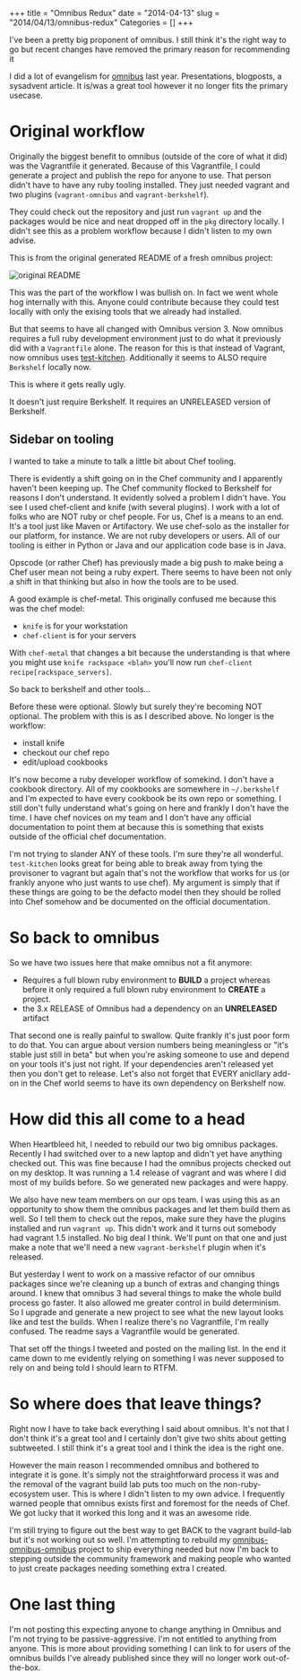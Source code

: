 +++
title = "Omnibus Redux"
date = "2014-04-13"
slug = "2014/04/13/omnibus-redux"
Categories = []
+++

I've been a pretty big proponent of omnibus. I still think it's the right way to go but recent changes have removed the primary reason for recommending it
<!-- more -->

I did a lot of evangelism for [omnibus](https://github.com/opscode/omnibus-ruby) last year. Presentations, blogposts, a sysadvent article. It is/was a great tool however it no longer fits the primary usecase.

# Original workflow
Originally the biggest benefit to omnibus (outside of the core of what it did) was the Vagrantfile it generated. Because of this Vagrantfile, I could generate a project and publish the repo for anyone to use. That person didn't have to have any ruby tooling installed. They just needed vagrant and two plugins (`vagrant-omnibus` and `vagrant-berkshelf`).

They could check out the repository and just run `vagrant up` and the packages would be nice and neat dropped off in the `pkg` directory locally. I didn't see this as a problem workflow because I didn't listen to my own advise.

This is from the original generated README of a fresh omnibus project:

![original README](http://s3itch.lusis.org/1wzxjV.png)

This was the part of the workflow I was bullish on. In fact we went whole hog internally with this. Anyone could contribute because they could test locally with only the exising tools that we already had installed.

But that seems to have all changed with Omnibus version 3. Now omnibus requires a full ruby development environment just to do what it previously did with a `Vagrantfile` alone.
The reason for this is that instead of Vagrant, now omnibus uses [test-kitchen](https://github.com/test-kitchen/test-kitchen). Additionally it seems to ALSO require `Berkshelf` locally now.

This is where it gets really ugly.

It doesn't just require Berkshelf. It requires an UNRELEASED version of Berkshelf.

## Sidebar on tooling
I wanted to take a minute to talk a little bit about Chef tooling.

There is evidently a shift going on in the Chef community and I apparently haven't been keeping up. The Chef community flocked to Berkshelf for reasons I don't understand. It evidently solved a problem I didn't have. You see I used chef-client and knife (with several plugins). I work with a lot of folks who are NOT ruby or chef people. For us, Chef is a means to an end. It's a tool just like Maven or Artifactory. We use chef-solo as the installer for our platform, for instance. We are not ruby developers or users. All of our tooling is either in Python or Java and our application code base is in Java.

Opscode (or rather Chef) has previously made a big push to make being a Chef user mean not being a ruby expert. There seems to have been not only a shift in that thinking but also in how the tools are to be used.

A good example is chef-metal. This originally confused me because this was the chef model:

- `knife` is for your workstation
- `chef-client` is for your servers

With `chef-metal` that changes a bit because the understanding is that where you might use `knife rackspace <blah>` you'll now run `chef-client recipe[rackspace_servers]`.

So back to berkshelf and other tools...

Before these were optional. Slowly but surely they're becoming NOT optional. The problem with this is as I described above. No longer is the workflow:

- install knife
- checkout our chef repo
- edit/upload cookbooks

It's now become a ruby developer workflow of somekind. I don't have a cookbook directory. All of my cookbooks are somewhere in `~/.berkshelf` and I'm expected to have every cookbook be its own repo or something. I still don't fully understand what's going on here and frankly I don't have the time. I have chef novices on my team and I don't have any official documentation to point them at because this is something that exists outside of the official chef documentation.

I'm not trying to slander ANY of these tools. I'm sure they're all wonderful. `test-kitchen` looks great for being able to break away from tying the provisoner to vagrant but again that's not the workflow that works for us (or frankly anyone who just wants to use chef). My argument is simply that if these things are going to be the defacto model then they should be rolled into Chef somehow and be documented on the official documentation.

# So back to omnibus
So we have two issues here that make omnibus not a fit anymore:

- Requires a full blown ruby environment to **BUILD** a project whereas before it only required a full blown ruby environment to **CREATE** a project.
- the 3.x RELEASE of Omnibus had a dependency on an **UNRELEASED** artifact

That second one is really painful to swallow. Quite frankly it's just poor form to do that. You can argue about version numbers being meaningless or "it's stable just still in beta" but when you're asking someone to use and depend on your tools it's just not right. If your dependencies aren't released yet then you don't get to release. Let's also not forget that EVERY anicllary add-on in the Chef world seems to have its own dependency on Berkshelf now.

# How did this all come to a head
When Heartbleed hit, I needed to rebuild our two big omnibus packages. Recently I had switched over to a new laptop and didn't yet have anything checked out. This was fine because I had the omnibus projects checked out on my desktop. It was running a 1.4 release of vagrant and was where I did most of my builds before. So we generated new packages and were happy.

We also have new team members on our ops team. I was using this as an opportunity to show them the omnibus packages and let them build them as well. So I tell them to check out the repos, make sure they have the plugins installed and run `vagrant up`. This didn't work and it turns out somebody had vagrant 1.5 installed. No big deal I think. We'll punt on that one and just make a note that we'll need a new `vagrant-berkshelf` plugin when it's released.

But yesterday I went to work on a massive refactor of our omnibus packages since we're cleaning up a bunch of extras and changing things around. I knew that omnibus 3 had several things to make the whole build process go faster. It also allowed me greater control in build determinism. So I upgrade and generate a new project to see what the new layout looks like and test the builds. When I realize there's no Vagrantfile, I'm really confused. The readme says a Vagrantfile would be generated.

That set off the things I tweeted and posted on the mailing list. In the end it came down to me evidently relying on something I was never supposed to rely on and being told I should learn to RTFM.

# So where does that leave things?
Right now I have to take back everything I said about omnibus. It's not that I don't think it's a great tool and I certainly don't give two shits about getting subtweeted. I still think it's a great tool and I think the idea is the right one.

However the main reason I recommended omnibus and bothered to integrate it is gone. It's simply not the straightforward process it was and the removal of the vagrant build lab puts too much on the non-ruby-ecosystem user. This is where I didn't listen to my own advice. I frequently warned people that omnibus exists first and foremost for the needs of Chef. We got lucky that it worked this long and it was an awesome ride.

I'm still trying to figure out the best way to get BACK to the vagrant build-lab but it's not working out so well. I'm attempting to rebuild my [omnibus-omnibus-omnibus](https://github.com/lusis/omnibus-omnibus-omnibus) project to ship everything needed but now I'm back to stepping outside the community framework and making people who wanted to just create packages needing something extra I created.

# One last thing
I'm not posting this expecting anyone to change anything in Omnibus and I'm not trying to be passive-aggressive. I'm not entitled to anything from anyone. This is more about providing something I can link to for users of the omnibus builds I've already published since they will no longer work out-of-the-box.
